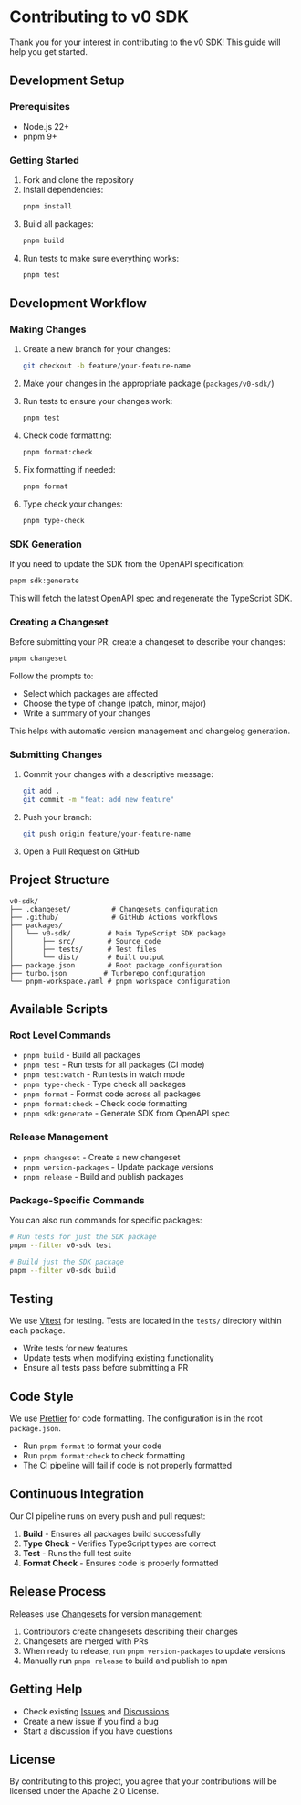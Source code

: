 # Contributing to v0 SDK

Thank you for your interest in contributing to the v0 SDK! This guide will help you get started.

## Development Setup

### Prerequisites

- Node.js 22+
- pnpm 9+

### Getting Started

1. Fork and clone the repository
2. Install dependencies:
   ```bash
   pnpm install
   ```
3. Build all packages:
   ```bash
   pnpm build
   ```
4. Run tests to make sure everything works:
   ```bash
   pnpm test
   ```

## Development Workflow

### Making Changes

1. Create a new branch for your changes:

   ```bash
   git checkout -b feature/your-feature-name
   ```

2. Make your changes in the appropriate package (`packages/v0-sdk/`)

3. Run tests to ensure your changes work:

   ```bash
   pnpm test
   ```

4. Check code formatting:

   ```bash
   pnpm format:check
   ```

5. Fix formatting if needed:

   ```bash
   pnpm format
   ```

6. Type check your changes:
   ```bash
   pnpm type-check
   ```

### SDK Generation

If you need to update the SDK from the OpenAPI specification:

```bash
pnpm sdk:generate
```

This will fetch the latest OpenAPI spec and regenerate the TypeScript SDK.

### Creating a Changeset

Before submitting your PR, create a changeset to describe your changes:

```bash
pnpm changeset
```

Follow the prompts to:

- Select which packages are affected
- Choose the type of change (patch, minor, major)
- Write a summary of your changes

This helps with automatic version management and changelog generation.

### Submitting Changes

1. Commit your changes with a descriptive message:

   ```bash
   git add .
   git commit -m "feat: add new feature"
   ```

2. Push your branch:

   ```bash
   git push origin feature/your-feature-name
   ```

3. Open a Pull Request on GitHub

## Project Structure

```
v0-sdk/
├── .changeset/          # Changesets configuration
├── .github/             # GitHub Actions workflows
├── packages/
│   └── v0-sdk/         # Main TypeScript SDK package
│       ├── src/        # Source code
│       ├── tests/      # Test files
│       └── dist/       # Built output
├── package.json        # Root package configuration
├── turbo.json         # Turborepo configuration
└── pnpm-workspace.yaml # pnpm workspace configuration
```

## Available Scripts

### Root Level Commands

- `pnpm build` - Build all packages
- `pnpm test` - Run tests for all packages (CI mode)
- `pnpm test:watch` - Run tests in watch mode
- `pnpm type-check` - Type check all packages
- `pnpm format` - Format code across all packages
- `pnpm format:check` - Check code formatting
- `pnpm sdk:generate` - Generate SDK from OpenAPI spec

### Release Management

- `pnpm changeset` - Create a new changeset
- `pnpm version-packages` - Update package versions
- `pnpm release` - Build and publish packages

### Package-Specific Commands

You can also run commands for specific packages:

```bash
# Run tests for just the SDK package
pnpm --filter v0-sdk test

# Build just the SDK package
pnpm --filter v0-sdk build
```

## Testing

We use [Vitest](https://vitest.dev/) for testing. Tests are located in the `tests/` directory within each package.

- Write tests for new features
- Update tests when modifying existing functionality
- Ensure all tests pass before submitting a PR

## Code Style

We use [Prettier](https://prettier.io/) for code formatting. The configuration is in the root `package.json`.

- Run `pnpm format` to format your code
- Run `pnpm format:check` to check formatting
- The CI pipeline will fail if code is not properly formatted

## Continuous Integration

Our CI pipeline runs on every push and pull request:

1. **Build** - Ensures all packages build successfully
2. **Type Check** - Verifies TypeScript types are correct
3. **Test** - Runs the full test suite
4. **Format Check** - Ensures code is properly formatted

## Release Process

Releases use [Changesets](https://github.com/changesets/changesets) for version management:

1. Contributors create changesets describing their changes
2. Changesets are merged with PRs
3. When ready to release, run `pnpm version-packages` to update versions
4. Manually run `pnpm release` to build and publish to npm

## Getting Help

- Check existing [Issues](https://github.com/vercel/v0-sdk/issues) and [Discussions](https://github.com/vercel/v0-sdk/discussions)
- Create a new issue if you find a bug
- Start a discussion if you have questions

## License

By contributing to this project, you agree that your contributions will be licensed under the Apache 2.0 License.

